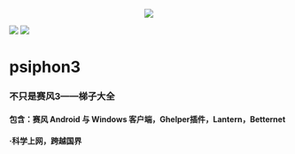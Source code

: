 <p align="center">
  <img src="https://github.com/JimHans/psiphon3/blob/master/banner.jpg?raw=true">
  </p>
  <p align="left">
<img src="https://img.shields.io/badge/Version-143-red.svg?style=flat-square">
<img src="https://img.shields.io/badge/language-中文-green.svg?style=flat-square">
</p>

# psiphon3 
### 不只是赛风3——梯子大全
#### 包含：赛风 Android 与 Windows 客户端，Ghelper插件，Lantern，Betternet
#### ·科学上网，跨越国界
